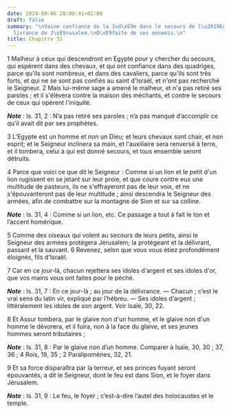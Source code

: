 ```yaml
---
date: 2024-09-06 20:00:41+02:00
draft: false
summary: "\nVaine confiance de la Jud\xE9e dans le secours de l\u2019Egypte.\nD\xE9\
  livrance de J\xE9rusalem.\nD\xE9faite de ses ennemis.\n"
title: Chapitre 31
---
```





1 Malheur à ceux qui descendront en Egypte pour y chercher du secours, qui espèrent dans des chevaux, et qui ont confiance dans des quadriges, parce qu'ils sont nombreux, et dans des cavaliers, parce qu'ils sont très forts, et qui ne se sont pas confiés au saint d'Israël, et n'ont pas recherché le Seigneur. 2 Mais lui-même sage a amené le malheur, et n'a pas retiré ses paroles ; et il s'élèvera contre la maison des méchants, et contre le secours de ceux qui opèrent l'iniquité.

***Note*** :  Is. 31, 2 : N’a pas retiré ses paroles ; n’a pas manqué d’accomplir ce qu’il avait dit par ses prophètes.

3 L'Egypte est un homme et non un Dieu; et leurs chevaux sont chair, et non esprit; et le Seigneur inclinera sa main, et l'auxiliaire sera renversé à terre, et il tombera, celui à qui est donné secours, et tous ensemble seront détruits.


4 Parce que voici ce que dit le Seigneur : Comme si un lion et le petit d'un lion rugissent en se jetant sur leur proie, et que coure contre eux une multitude de pasteurs, ils ne s'effrayeront pas de leur voix, et ne s'épouvanteront pas de leur multitude ; ainsi descendra le Seigneur des armées, afin de combattre sur la montagne de Sion et sur sa colline.

***Note*** :  Is. 31, 4 : Comme si un lion, etc. Ce passage a tout à fait le ton et l’accent homérique.

5 Comme des oiseaux qui volent au secours de leurs petits, ainsi le Seigneur des armées protégera Jérusalem; la protégeant et la délivrant, passant et la sauvant. 6 Revenez, selon que vous vous étiez profondément éloignés, fils d'Israël.


7 Car en ce jour-là, chacun rejettera ses idoles d'argent et ses idoles d'or, que vos mains vous ont faites pour le péché.

***Note*** :  Is. 31, 7 : En ce jour-là ; au jour de la délivrance. ― Chacun ; c’est le vrai sens du latin vir, expliqué par l’hébreu. ― Ses idoles d’argent ; littéralement les idoles de son argent. Voir Isaïe, 30, 22.

8 Et Assur tombera, par le glaive non d'un homme, et le glaive non d'un homme le dévorera, et il fuira, non à la face du glaive, et ses jeunes hommes seront tributaires ;

***Note*** :  Is. 31, 8 : Par le glaive non d’un homme. Comparer à Isaïe, 30, 30 ; 37, 36 ; 4 Rois, 19, 35 ; 2 Paralipomènes, 32, 21.

9 Et sa force disparaîtra par la terreur, et ses princes fuyant seront épouvantés, a dit le Seigneur, dont le feu est dans Sion, et le foyer dans Jérusalem.

***Note*** :  Is. 31, 9 : Le feu, le foyer ; c’est-à-dire l’autel des holocaustes et le temple.

